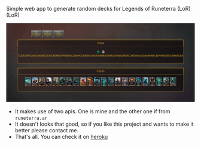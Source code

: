 Simple web app to generate random decks for Legends of Runeterra (LoR) (LoR)

![!WEB](lor-deck.png)

- It makes use of two apis. One is mine and the other one if from `runeterra.ar`
- It doesn't looks that good, so if you like this project and wants to make it better please contact me.
- That's all. You can check it on [heroku](https://lor-deck.herokuapp.com)
